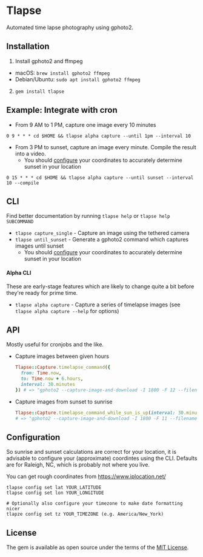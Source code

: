 # Tlapse

Automated time lapse photography using gphoto2.

## Installation

1. Install gphoto2 and ffmpeg

  * macOS: `brew install gphoto2 ffmpeg`
  * Debian/Ubuntu: `sudo apt install gphoto2 ffmpeg`

2. `gem install tlapse`

## Example: Integrate with cron

* From 9 AM to 1 PM, capture one image every 10 minutes

```
0 9 * * * cd $HOME && tlapse alpha capture --until 1pm --interval 10
```

* From 3 PM to sunset, capture an image every minute. Compile the result into a video.
  * You should [configure](#configuration) your coordinates to accurately
    determine sunset in your location

```
0 15 * * * cd $HOME && tlapse alpha capture --until sunset --interval 10 --compile
```

## CLI

Find better documentation by running `tlapse help` or `tlapse help SUBCOMMAND`

* `tlapse capture_single` - Capture an image using the tethered camera
* `tlapse until_sunset` - Generate a gphoto2 command which captures images until sunset
  * You should [configure](#configuration) your coordinates to accurately
    determine sunset in your location

#### Alpha CLI

These are early-stage features which are likely to change quite a bit before they're ready for prime time.

* `tlapse alpha capture` - Capture a series of timelapse images (see `tlapse alpha capture --help` for options)

## API

Mostly useful for cronjobs and the like.

* Capture images between given hours
  ```ruby
  Tlapse::Capture.timelapse_command({
    from: Time.now,
    to: Time.now + 6.hours,
    interval: 30.minutes
  }) # => "gphoto2 --capture-image-and-download -I 1800 -F 12 --filename '%Y-%m-%d_%H-%M-%S.jpg'"
  ```

* Capture images from sunset to sunrise
  ```ruby
  Tlapse::Capture.timelapse_command_while_sun_is_up(interval: 30.minutes)
  # => "gphoto2 --capture-image-and-download -I 1800 -F 11 --filename '%Y-%m-%d_%H-%M-%S.jpg'"
  ```

## Configuration <a name="configuration"/>

So sunrise and sunset calculations are correct for your location, it is
advisable to configure your (approximate) coordintes using the CLI. Defaults are
for Raleigh, NC, which is probably not where you live.

You can get rough coordinates from https://www.iplocation.net/

```
tlapse config set lat YOUR_LATITUDE
tlapse config set lon YOUR_LONGITUDE

# Optionally also configure your timezone to make date formatting nicer
tlapze config set tz YOUR_TIMEZONE (e.g. America/New_York)
```

## License

The gem is available as open source under the terms of the [MIT License](http://opensource.org/licenses/MIT).
